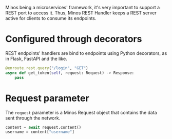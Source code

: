 Minos being a microservices' framework, it's very important to support a REST port to access it. Thus, Minos REST
Handler keeps a REST server active for clients to consume its endpoints.

# Configured through decorators

REST endpoints' handlers are bind to endpoints using Python decorators, as in Flask, FastAPI and the like.

```python
@enroute.rest.query("/login", "GET")
async def get_token(self, request: Request) -> Response:
    pass
```

# Request parameter
The `request` parameter is a Minos Request object that contains the data sent through the network.

```python
content = await request.content()
username = content["username"]
```

